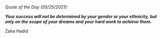 *Quote of the Day (05/25/2021):*

_**Your success will not be determined by your gender or your ethnicity, but only on the scope of your dreams and your hard work to achieve them.**_

Zaha Hadid